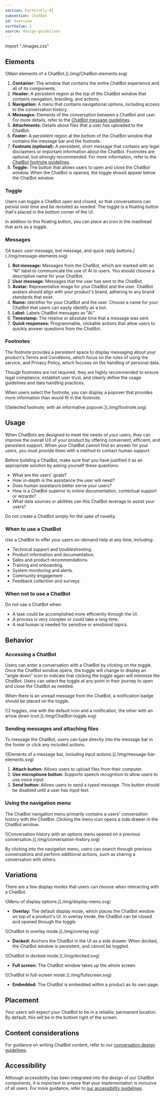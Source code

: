 ```yaml
---
section: PatternFly-AI
subsection: ChatBot
id: Overview
sortValue: 1
source: design-guidelines
---
```


import "./images.css"

## Elements 

<div class="ws-docs-content-img">
![Main elements of a ChatBot.](./img/ChatBot-elements.svg)
</div>

1. **Container:** The window that contains the entire ChatBot experience and all of its components.
1. **Header:** A persistent region at the top of the ChatBot window that contains navigation, branding, and actions.
1. **Navigation:** A menu that contains navigational options, including access to the conversation history.
1. **Messages:** Elements of the conversation between a ChatBot and user. For more details, refer to the [ChatBot message guidelines](#messages).
1. **Attachments:** Details about files that a user has uploaded to the ChatBot.
1. **Footer:** A persistent region at the bottom of the ChatBot window that contains the message bar and the footnote.
1. **Footnote (optional):** A persistent, short message that contains any legal disclaimers or important information about the ChatBot. Footnotes are optional, but strongly recommended. For more information, refer to the [ChatBot footnote guidelines](#footnotes).
1. **Toggle:** The button that allows users to open and close the ChatBot window. When the ChatBot is opened, the toggle should appear below the ChatBot window.

### Toggle 

Users can toggle a ChatBot open and closed, so that conversations can persist over time and be revisited as needed. The toggle is a floating button that's placed in the bottom corner of the UI. 

In addition to this floating button, you can place an icon in the masthead that acts as a toggle. 

### Messages 

<div class="ws-docs-content-img">
![A basic user message, bot message, and quick reply buttons.](./img/message-elements.svg)
</div>

1. **Bot message:** Messages from the ChatBot, which are marked with an "AI" label to communicate the use of AI to users. You should choose a descriptive name for your ChatBot.
1. **User message:** Messages that the user has sent to the ChatBot.
1. **Avatar:** Representative image for your ChatBot and the user. ChatBot avatars should align with your product's brand, adhering to any brand standards that exist.
1. **Name:** Identifier for your ChatBot and the user. Choose a name for your ChatBot that users can easily identify as a bot. 
1. **Label:** Labels ChatBot messages as "AI."
1. **Timestamp:** The relative or absolute time that a message was sent.
1. **Quick responses:** Programmable, clickable actions that allow users to quickly answer questions from the ChatBot.

### Footnotes 

The footnote provides a persistent space to display messaging about your product's Terms and Conditions, which focus on the rules of using the service, and Privacy Policy, which focuses on the handling of personal data.

Though footnotes are not required, they are highly recommended to ensure legal compliance, establish user trust, and clearly define the usage guidelines and data handling practices. 

When users select the footnote, you can display a popover that provides more information than would fit in the footnote:

<div class="ws-docs-content-img">
![Selected footnote, with an informative popover.](./img/footnote.svg)
</div>

## Usage

When ChatBots are designed to meet the needs of your users, they can improve the overall UX of your product by offering convenient, efficient, and persistent support. When your ChatBot cannot find an answer for your users, you must provide them with a method to contact human support.

Before building a ChatBot, make sure that you have justified it as an appropriate solution by asking yourself these questions:
- What are the users’ goals?
- How in-depth is the assistance the user will need?
- Does human assistance better serve your users?
- How is a ChatBot superior to online documentation, contextual support or wizards?
- What data sources or abilities can this ChatBot leverage to assist your users?

Do not create a ChatBot simply for the sake of novelty.

### When to use a ChatBot 

Use a ChatBot to offer your users on-demand help at any time, including:
- Technical support and troubleshooting.
- Product information and documentation.
- Sales and product recommendations.
- Training and onboarding.
- System monitoring and alerts.
- Community engagement .
- Feedback collection and surveys.

### When not to use a ChatBot

Do not use a ChatBot when: 
- A task could be accomplished more efficiently through the UI. 
- A process is very complex or could take a long time.
- A real human is needed for sensitive or emotional topics.

## Behavior 

### Accessing a ChatBot

Users can enter a conversation with a ChatBot by clicking on the toggle. Once the ChatBot window opens, the toggle will change to display an "angle down" icon to indicate that clicking the toggle again will minimize the ChatBot. Users can select the toggle at any point in their journey to open and close the ChatBot as needed.

When there is an unread message from the ChatBot, a notification badge should be placed on the toggle.

<div class="ws-docs-content-img">
![2 toggles, one with the default icon and a notification, the other with an arrow down icon.](./img/ChatBot-toggle.svg)
</div>

### Sending messages and attaching files

To message the ChatBot, users can type directly into the message bar in the footer or click any included actions. 

<div class="ws-docs-content-img">
![Elements of a message bar, including input actions.](./img/message-bar-elements.svg)
</div>

1. **Attach button:** Allows users to upload files from their computer. 
1. **Use microphone button:** Supports speech recognition to allow users to use voice input.
1. **Send button:** Allows users to send a typed message. This button should be disabled until a user has input text.

### Using the navigation menu

The ChatBot navigation menu primarily contains a users' conversation history with the ChatBot. Clicking the menu icon opens a side drawer in the ChatBot window. 

<div class="ws-docs-content-img">
![Conversation history with an options menu opened on a previous conversation.](./img/conversation-history.svg)
</div>

By clicking into the navigation menu, users can search through previous conversations and perform additional actions, such as sharing a conversation with others. 

## Variations 

There are a few display modes that users can choose when interacting with a ChatBot.

<div class="ws-docs-content-img">
![Menu of display options.](./img/display-menu.svg)
</div>

- **Overlay:** The default display mode, which places the ChatBot window on top of a product's UI. In overlay mode, the ChatBot can be closed and opened through the toggle. 

<div class="ws-docs-content-img">
![ChatBot in overlay mode.](./img/overlay.svg)
</div>

- **Docked:** Anchors the ChatBot in the UI as a side drawer. When docked, the ChatBot window is persistent, and cannot be toggled.

<div class="ws-docs-content-img">
![ChatBot in docked mode.](./img/docked.svg)
</div>

- **Full screen:** The ChatBot window takes up the whole screen.

<div class="ws-docs-content-img">
![ChatBot in full-screen mode.](./img/fullscreen.svg)
</div>

- **Embedded:** The ChatBot is embedded within a product as its own page.

## Placement

Your users will expect your ChatBot to be in a reliable, permanent location. By default, this will be in the bottom right of the screen.

## Content considerations

For guidance on writing ChatBot content, refer to our [conversation design guidelines](/patternfly-ai/conversation-design).

## Accessibility 

Although accessibility has been integrated into the design of our ChatBot components, it is important to ensure that your implementation is inclusive of all users. For more guidance, refer to [our accessibility guidelines](/accessibility/about-accessibility).
